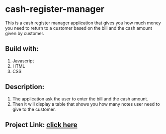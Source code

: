 # cash-register-manager
This is a cash register manager application that gives you how much money you need to return to a customer based on the bill and the cash amount given by customer.

## Build with:
1. Javascript
2. HTML
3. CSS

## Description:
1. The application ask the user to enter the bill and the cash amount.
2. Then it will display a table that shows you how many notes user need to give to the customer.

## Project Link: [click here](https://calculatecashremainder.netlify.app/)
